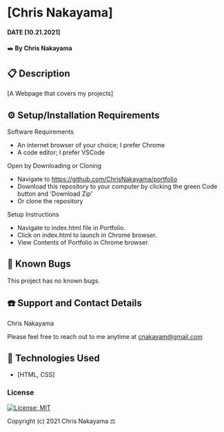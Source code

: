 # [Chris Nakayama]

#### DATE [10.21.2021]

#### ✒️ By Chris Nakayama

## 📋 Description

[A Webpage that covers my projects]

## ⚙️ Setup/Installation Requirements 

Software Requirements
* An internet browser of your choice; I prefer Chrome
* A code editor; I prefer VSCode

Open by Downloading or Cloning
* Navigate to https://github.com/ChrisNakayama/portfolio
* Download this repository to your computer by clicking the green Code button and 'Download Zip'
* Or clone the repository

Setup Instructions 
* Navigate to index.html file in Portfolio.
* Click on index.html to launch in Chrome browser.
* View Contents of Portfolio in Chrome browser.

## 🐜 Known Bugs

This project has no known bugs. 

## ☎️ Support and Contact Details

Chris Nakayama

Please feel free to reach out to me anytime at <cnakayam@gmail.com>

## 💾 Technologies Used

* [HTML, CSS]

### License

[![License: MIT](https://img.shields.io/badge/License-MIT-yellow.svg)](https://opensource.org/licenses/MIT)

Copyright (c) 2021 Chris Nakayama ⚖️